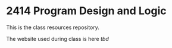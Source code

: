 # 2414 Program Design and Logic

This is the class resources repository.

The website used during class is here *tbd*
